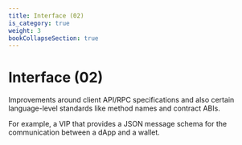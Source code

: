 ```yaml
---
title: Interface (02)
is_category: true
weight: 3
bookCollapseSection: true
---
```


# Interface (02)

Improvements around client API/RPC specifications and also certain language-level standards like method names and contract ABIs.

For example, a VIP that provides a JSON message schema for the communication between a dApp and a wallet.

